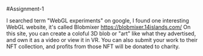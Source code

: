 #Assignment-1

I searched term "WebGL experiments" on google, I found one interesting WebGL website, it's called Blobmixer https://blobmixer.14islands.com/
On this site, you can create a coloful 3D blob or "art" like what they advertised, and own it as a video or view it in VR.
You can also submit your work to their NFT collection, and profits from those NFT will be donated to charity.


